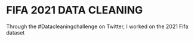 # FIFA 2021 DATA CLEANING

Through the #Datacleaningchallenge on Twitter, I worked on the 2021 Fifa dataset
